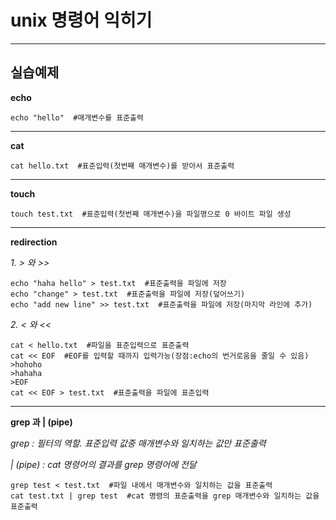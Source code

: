 ﻿# unix 명령어 익히기


----
## 실습예제
**echo**

    echo "hello"  #매개변수를 표준출력

----

**cat**

    cat hello.txt  #표준입력(첫번째 매개변수)를 받아서 표준출력

----

**touch**

    touch test.txt  #표준입력(첫번째 매개변수)을 파일명으로 0 바이트 파일 생성 

----

**redirection**

*1. > 와 >>*

    echo "haha hello" > test.txt  #표준출력을 파일에 저장
    echo "change" > test.txt  #표준출력을 파일에 저장(덮어쓰기)
    echo "add new line" >> test.txt  #표준출력을 파일에 저장(마지막 라인에 추가)

*2. < 와 <<*
  
    cat < hello.txt  #파일을 표준입력으로 표준출력
    cat << EOF  #EOF를 입력할 때까지 입력가능(장점:echo의 번거로움을 줄일 수 있음)
    >hohoho
    >hahaha
    >EOF
    cat << EOF > test.txt  #표준출력을 파일에 표준입력

----

**grep 과 | (pipe)**

*grep : 필터의 역할. 표준입력 값중 매개변수와 일치하는 값만 표준출력*

*| (pipe) : cat 명령어의 결과를 grep 명령어에 전달*

    grep test < test.txt  #파일 내에서 매개변수와 일치하는 값을 표준출력
    cat test.txt | grep test  #cat 명령의 표준출력을 grep 매개변수와 일치하는 값을 표준출력
